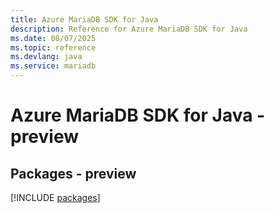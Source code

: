 ```yaml
---
title: Azure MariaDB SDK for Java
description: Reference for Azure MariaDB SDK for Java
ms.date: 08/07/2025
ms.topic: reference
ms.devlang: java
ms.service: mariadb
---
```

# Azure MariaDB SDK for Java - preview
## Packages - preview
[!INCLUDE [packages](mariadb-index.md)]